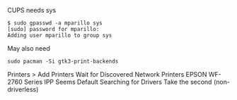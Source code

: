 CUPS needs sys
```
$ sudo gpasswd -a mparillo sys
[sudo] password for mparillo: 
Adding user mparillo to group sys
```
May also need
```
sudo pacman -Si gtk3-print-backends
```
Printers > Add Printers
Wait for Discovered Network Printers
EPSON WF-2760 Series
IPP Seems Default
Searching for Drivers
Take the second (non-driverless)
